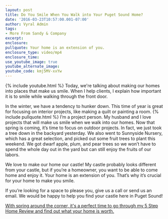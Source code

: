 ```yaml
---
layout: post
title: Do You Smile When You Walk into Your Puget Sound Home?
date: '2016-03-23T10:57:00.001-07:00'
author: Vyral Admin
tags:
- More From Sandy & Company 
excerpt:
enclosure:
pullquote: Your home is an extension of you.
enclosure_type: video/mp4
enclosure_time:
use_youtube_image: true
youtube_alternate_image:
youtube_code: kmj5MV-xxYw
---
```

{% include youtube.html %}
Today, we're talking about making our homes into places that make us smile. When I help clients, I explain how important it is to smile while walking through the front door.

In the winter, we have a tendency to hunker down. This time of year is great for focusing on interior projects, like making a quilt or painting a room.
{% include pullquote.html %}
I’m a project person. My husband and I love projects that will make us smile when we walk into our homes. Now that spring is coming, it’s time to focus on outdoor projects. In fact, we just took a tree down in the backyard yesterday. We also went to Sunnyside Nursery, which has a great selection, and picked out some fruit trees to plant this weekend. We got dwarf apple, plum, and pear trees so we won’t have to spend the whole day out in the yard but can still enjoy the fruits of our labors.

We love to make our home our castle! My castle probably looks different from your castle, but if you’re a homeowner, you want to be able to come home and enjoy it. Your home is an extension of you. That’s why it’s crucial for your home to make you smile.

If you’re looking for a space to please you, give us a call or send us an email. We would be happy to help you find your castle here in Puget Sound!

[With spring around the corner, it's a perfect time to go through my 5 Step Home Review and find out what your home is worth.](http://sandyandcompany.blogspot.com/p/home-value-report.html)
